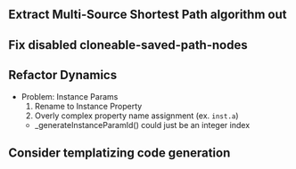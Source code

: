 
## Extract Multi-Source Shortest Path algorithm out

## Fix disabled cloneable-saved-path-nodes

## Refactor Dynamics

- Problem: Instance Params
  1. Rename to Instance Property
  2. Overly complex property name assignment (ex. `inst.a`)
    - _generateInstanceParamId() could just be an integer index 

## Consider templatizing code generation